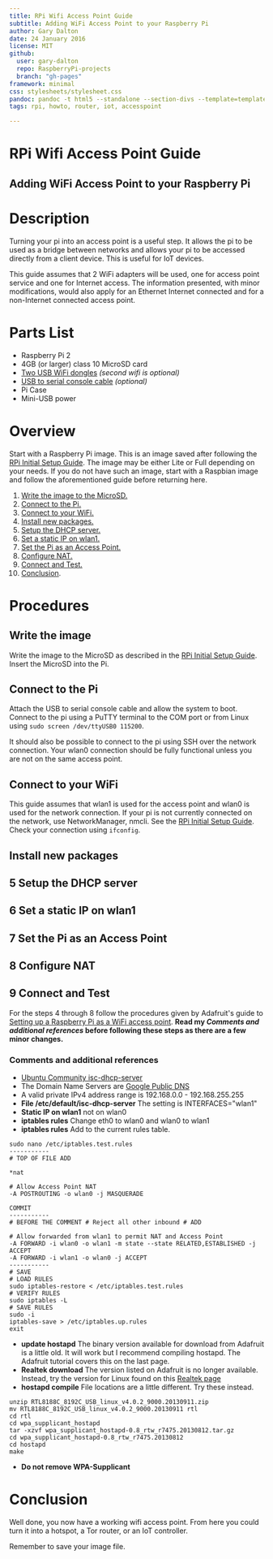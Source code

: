```yaml
---
title: RPi Wifi Access Point Guide
subtitle: Adding WiFi Access Point to your Raspberry Pi
author: Gary Dalton
date: 24 January 2016
license: MIT
github:
  user: gary-dalton
  repo: RaspberryPi-projects
  branch: "gh-pages"
framework: minimal
css: stylesheets/stylesheet.css
pandoc: pandoc -t html5 --standalone --section-divs --template=template_github.html rpi_wifi_ap.md -o rpi_wifi_ap.html
tags: rpi, howto, router, iot, accesspoint

---
```

# RPi Wifi Access Point Guide

## Adding WiFi Access Point to your Raspberry Pi

# Description

Turning your pi into an access point is a useful step. It allows the pi to be used as a bridge between networks and allows your pi to be accessed directly from a client device. This is useful for IoT devices.

This guide assumes that 2 WiFi adapters will be used, one for access point service and one for Internet access. The information presented, with minor modifications, would also apply for an Ethernet Internet connected and for a non-Internet connected access point.

# Parts List

* Raspberry Pi 2
* 4GB (or larger) class 10 MicroSD card
* [Two USB WiFi dongles](http://www.amazon.com/Edimax-EW-7811Un-150Mbps-Raspberry-Supports/dp/B003MTTJOY/ref=pd_bxgy_147_2) _(second wifi is optional)_
* [USB to serial console cable](https://www.adafruit.com/product/954)  _(optional)_
* Pi Case
* Mini-USB power

# Overview

Start with a Raspberry Pi image. This is an image saved after following the [RPi Initial Setup Guide](rpi_initial_setup.html). The image may be either Lite or Full depending on your needs. If you do not have such an image, start with a Raspbian image and follow the aforementioned guide before returning here.

1. [Write the image to the MicroSD.](#1)
2. [Connect to the Pi.](#2)
3. [Connect to your WiFi.](#3)
4. [Install new packages.](#4)
5. [Setup the DHCP server.](#4)
6. [Set a static IP on wlan1.](#4)
7. [Set the Pi as an Access Point.](#4)
8. [Configure NAT.](#4)
9. [Connect and Test.](#4)
10. [Conclusion](#Conclusion).

# Procedures

## <a name="1"></a>Write the image

Write the image to the MicroSD as described in the [RPi Initial Setup Guide](rpi_initial_setup.html). Insert the MicroSD into the Pi.

## <a name="2"></a>Connect to the Pi

Attach the USB to serial console cable and allow the system to boot. Connect to the pi using a PuTTY terminal to the COM port or from Linux using `sudo screen /dev/ttyUSB0 115200`.

It should also be possible to connect to the pi using SSH over the network connection. Your wlan0 connection should be fully functional unless you are not on the same access point.

## <a name="3"></a>Connect to your WiFi

This guide assumes that wlan1 is used for the access point and wlan0 is used for the network connection. If your pi is not currently connected on the network, use NetworkManager, nmcli. See the [RPi Initial Setup Guide](rpi_initial_setup.html#12). Check your connection using `ifconfig`.

## <a name="4"></a>Install new packages
## 5 Setup the DHCP server
## 6 Set a static IP on wlan1
## 7 Set the Pi as an Access Point
## 8 Configure NAT
## 9 Connect and Test

For the steps 4 through 8 follow the procedures given by Adafruit's guide to [Setting up a Raspberry Pi as a WiFi access point](https://learn.adafruit.com/setting-up-a-raspberry-pi-as-a-wifi-access-point/install-software). **Read my _Comments and additional references_ before following these steps as there are a few minor changes.**

### Comments and additional references

- [Ubuntu Community isc-dhcp-server](https://help.ubuntu.com/community/isc-dhcp-server)
- The Domain Name Servers are [Google Public DNS](https://developers.google.com/speed/public-dns/)
- A valid private IPv4 address range is 192.168.0.0 - 192.168.255.255
- **File /etc/default/isc-dhcp-server** The setting is INTERFACES="wlan1"
- **Static IP on wlan1** not on wlan0
- **iptables rules** Change eth0 to wlan0 and wlan0 to wlan1
- **iptables rules** Add to the current rules table.

```
sudo nano /etc/iptables.test.rules
-----------
# TOP OF FILE ADD

*nat

# Allow Access Point NAT
-A POSTROUTING -o wlan0 -j MASQUERADE

COMMIT
-----------
# BEFORE THE COMMENT # Reject all other inbound # ADD

# Allow forwarded from wlan1 to permit NAT and Access Point
-A FORWARD -i wlan0 -o wlan1 -m state --state RELATED,ESTABLISHED -j ACCEPT
-A FORWARD -i wlan1 -o wlan0 -j ACCEPT
-----------
# SAVE
# LOAD RULES
sudo iptables-restore < /etc/iptables.test.rules
# VERIFY RULES
sudo iptables -L
# SAVE RULES
sudo -i
iptables-save > /etc/iptables.up.rules
exit
```

- **update hostapd** The binary version available for download from Adafruit is a little old. It will work but I recommend compiling hostapd. The Adafruit tutorial covers this on the last page.
- **Realtek download** The version listed on Adafruit is no longer available. Instead, try the version for Linux found on this [Realtek page](http://www.realtek.com.tw/downloads/downloadsView.aspx?Langid=1&PNid=21&PFid=48&Level=5&Conn=4&DownTypeID=3&GetDown=false&Downloads=true)
- **hostapd compile** File locations are a little different. Try these instead.

```
unzip RTL8188C_8192C_USB_linux_v4.0.2_9000.20130911.zip
mv RTL8188C_8192C_USB_linux_v4.0.2_9000.20130911 rtl
cd rtl
cd wpa_supplicant_hostapd
tar -xzvf wpa_supplicant_hostapd-0.8_rtw_r7475.20130812.tar.gz
cd wpa_supplicant_hostapd-0.8_rtw_r7475.20130812
cd hostapd
make
```

- **Do not remove WPA-Supplicant**

# <a name="Conclusion"></a>Conclusion

Well done, you now have a working wifi access point. From here you could turn it into a hotspot, a Tor router, or an IoT controller.

Remember to save your image file.
